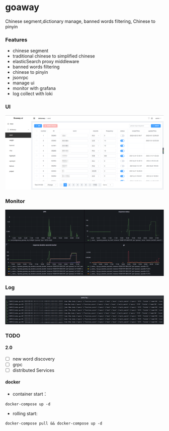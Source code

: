 # goaway

Chinese segment,dictionary manage, banned words filtering, Chinese to pinyin

### Features

- chinese segment
- traditional chinese to simplified chinese
- elasticSearch proxy middleware
- banned words filtering
- chinese to pinyin
- jsonrpc
- manage ui
- monitor with grafana
- log collect with loki

### UI

![base ui](.doc/img/base_ui.png)

### Monitor

![grafana](.doc/img/grafana.png)

### Log

![grafana](.doc/img/loki.png)

### TODO

#### 2.0

- [ ] new word discovery
- [ ] grpc
- [ ] distributed Services

#### docker

- container start：

```shell
docker-compose up -d
```

- rolling start:

```shell
docker-compose pull && docker-compose up -d
```